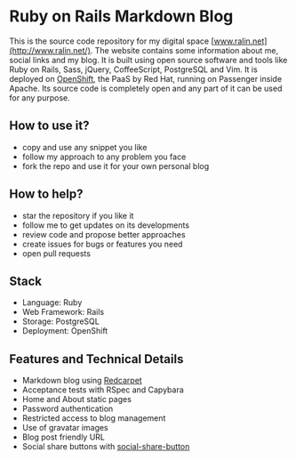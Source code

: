 # Ruby on Rails Markdown Blog

This is the source code repository for my digital space [www.ralin.net](http://www.ralin.net/). The website contains some information about me, social links and my blog. It is built using open source software and tools like Ruby on Rails, Sass, jQuery, CoffeeScript, PostgreSQL and Vim. It is deployed on [OpenShift](https://www.openshift.com/), the PaaS by Red Hat, running on Passenger inside Apache. Its source code is completely open and any part of it can be used for any purpose.

## How to use it?

- copy and use any snippet you like
- follow my approach to any problem you face
- fork the repo and use it for your own personal blog

## How to help?

- star the repository if you like it
- follow me to get updates on its developments
- review code and propose better approaches
- create issues for bugs or features you need
- open pull requests

## Stack

- Language: Ruby
- Web Framework: Rails
- Storage: PostgreSQL
- Deployment: OpenShift

## Features and Technical Details

- Markdown blog using [Redcarpet](https://github.com/vmg/redcarpet)
- Acceptance tests with RSpec and Capybara
- Home and About static pages
- Password authentication
- Restricted access to blog management
- Use of gravatar images
- Blog post friendly URL
- Social share buttons with [social-share-button](https://github.com/huacnlee/social-share-button)
